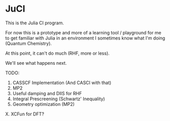 # JuCI
This is the Julia CI program.

For now this is a prototype and more of a learning tool / playground for me to get familiar with Julia in an environment I sometimes know what I'm doing (Quantum Chemistry).

At this point, it can't do much (RHF, more or less).

We'll see what happens next.


TODO:

1. CASSCF Implementation (And CASCI with that)
2. MP2
3. Useful damping and DIIS for RHF
4. Integral Prescreening (Schwartz' Inequality)
5. Geometry optimization (MP2)


X. XCFun for DFT?



